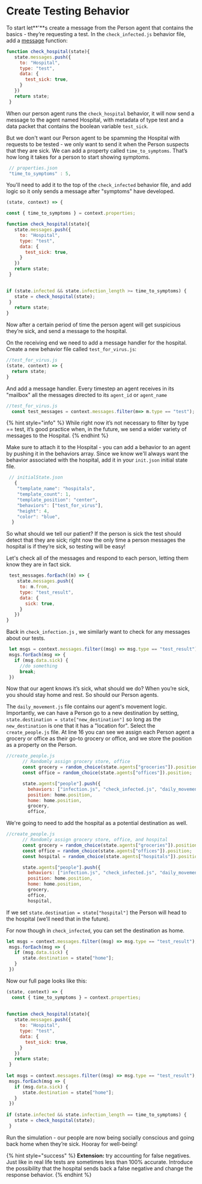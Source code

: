 # Create Testing Behavior

To start let**'**s create a message from the Person agent that contains the basics - they’re requesting a test. In the `check_infected.js` behavior file, add a [message](../agent-messages/) function:

```javascript
function check_hospital(state){
   state.messages.push({
     to: "Hospital",
     type: "test",
     data: {
       test_sick: true,
     }
   })
   return state;
 }
```

When our person agent runs the `check_hospital` behavior, it will now send a message to the agent named  Hospital, with metadata of type test and a data packet that contains the boolean variable `test_sick`.

But we don't want our Person agent to be spamming the Hospital with requests to be tested - we only want to send it when the Person suspects that they are sick. We can add a property called `time_to_symptoms`. That’s how long it takes for a person to start showing symptoms.

```javascript
 // properties.json
 "time_to_symptoms" : 5,
```

You'll need to add it to the top of the `check_infected` behavior file, and add logic so it only sends a message after "symptoms" have developed.

```javascript
(state, context) => {

const { time_to_symptoms } = context.properties;

function check_hospital(state){
   state.messages.push({
     to: "Hospital",
     type: "test",
     data: {
       test_sick: true,
     }
   })
   return state;
 }
 

if (state.infected && state.infection_length >= time_to_symptoms) {
   state = check_hospital(state);
 }
   return state;
}
```

Now after a certain period of time the person agent will get suspicious they’re sick, and send a message to the hospital.

On the receiving end we need to add a message handler for the hospital. Create a new behavior file called `test_for_virus.js`:

```javascript
//test_for_virus.js
(state, context) => {
  return state;
}
```

And add a message handler. Every timestep an agent receives in its "mailbox" all the messages directed to its `agent_id` or `agent_name`

```javascript
//test_for_virus.js
  const test_messages = context.messages.filter(m=> m.type == "test");
```

{% hint style="info" %}
While right now it’s not necessary to filter by type == test, it’s good practice when, in the future, we send a wider variety of messages to the Hospital.
{% endhint %}

Make sure to attach it to the Hospital - you can add a behavior to an agent by pushing it in the behaviors array. Since we know we'll always want the behavior associated with the hospital, add it in your `init.json` initial state file.



```javascript
 // initialState.json
   {
    "template_name": "hospitals",
    "template_count": 1,
    "template_position": "center",
    "behaviors": ["test_for_virus"],
    "height": 4,
    "color": "blue",
  }
```

So what should we tell our patient? If the person is sick the test should detect that they are sick; right now the only time a person messages the hospital is if they’re sick, so testing will be easy!

Let's check all of the messages and respond to each person, letting them know they are in fact sick.

```javascript
 test_messages.forEach((m) => {
    state.messages.push({
     to: m.from,
     type: "test_result",
     data: {
       sick: true,
     }
   })
}

```

Back in `check_infection.js` , we similarly want to check for any messages about our tests.

```javascript
 let msgs = context.messages.filter((msg) => msg.type == "test_result");
 msgs.forEach(msg => {
   if (msg.data.sick) {
     //do something
     break;
 })
```

Now that our agent knows it’s sick, what should we do? When you’re sick, you should stay home and rest. So should our Person agents. 

The `daily_movement.js` file contains our agent's  movement logic. Importantly, we can have a Person go to a new destination by setting, `state.destination = state["new_destination"]`  so long as the `new_destination` is one that it has a "location for". Select the `create_people.js` file. At line 16 you can see we assign each Person agent a grocery or office as their go-to grocery or office, and we store the position as a property on the Person. 

```javascript
//create_people.js
      // Randomly assign grocery store, office
      const grocery = random_choice(state.agents["groceries"]).position;
      const office = random_choice(state.agents["offices"]).position;

      state.agents["people"].push({
        behaviors: ["infection.js", "check_infected.js", "daily_movement.js"],
        position: home.position,
        home: home.position,
        grocery,
        office,
```

We're going to need to add the hospital as a potential destination as well.

```javascript
//create_people.js
      // Randomly assign grocery store, office, and hospital
      const grocery = random_choice(state.agents["groceries"]).position;
      const office = random_choice(state.agents["offices"]).position;
      const hospital = random_choice(state.agents["hospitals"]).position;

      state.agents["people"].push({
        behaviors: ["infection.js", "check_infected.js", "daily_movement.js"],
        position: home.position,
        home: home.position,
        grocery,
        office,
        hospital,
```

If we set `state.destination = state["hospital"]` the Person will head to the hospital \(we'll need that in the future\).

For now though in `check_infected`, you can set the destination as home.

```javascript
let msgs = context.messages.filter((msg) => msg.type == "test_result");
 msgs.forEach(msg => {
   if (msg.data.sick) {
      state.destination = state["home"]; 
   }
 })
```

Now our full page looks like this:

```javascript
(state, context) => {
  const { time_to_symptoms } = context.properties;
 
 
function check_hospital(state){
   state.messages.push({
     to: "Hospital",
     type: "test",
     data: {
       test_sick: true,
     }
   })
   return state;
 }
 
let msgs = context.messages.filter((msg) => msg.type == "test_result");
 msgs.forEach(msg => {
   if (msg.data.sick) {
      state.destination = state["home"]; 
   }
 })
 
if (state.infected && state.infection_length == time_to_symptoms) {
   state = check_hospital(state);
 }
```

Run the simulation - our people are now being socially conscious and going back home when they’re sick. Hooray for well-being! 

{% hint style="success" %}
**Extension:** try accounting for false negatives. Just like in real life tests are sometimes less than 100% accurate. Introduce the possibility that the hospital sends back a false negative and change the response behavior.
{% endhint %}

